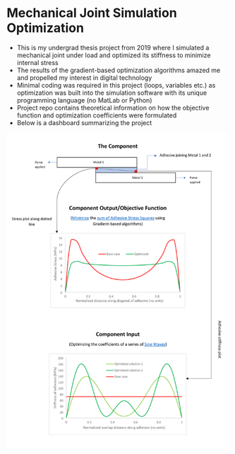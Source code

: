 # Mechanical Joint Simulation Optimization

* This is my undergrad thesis project from 2019 where I simulated a mechanical joint under load and optimized its stiffness to minimize internal stress
* The results of the gradient-based optimization algorithms amazed me and propelled my interest in digital technology
* Minimal coding was required in this project (loops, variables etc.) as optimization was built into the simulation software with its unique programming language (no MatLab or Python)
* Project repo contains theoretical information on how the objective function and optimization coefficients were formulated
* Below is a dashboard summarizing the project

![](images/OptimizationDashboard.png)

